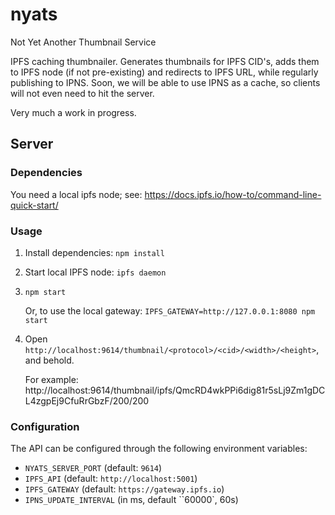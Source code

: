 # nyats
Not Yet Another Thumbnail Service

IPFS caching thumbnailer. Generates thumbnails for IPFS CID's, adds them to IPFS node (if not pre-existing) and redirects to IPFS URL, while regularly publishing to IPNS. Soon, we will be able to use IPNS as a cache, so clients will not even need to hit the server.

Very much a work in progress.

## Server

### Dependencies

You need a local ipfs node; see: https://docs.ipfs.io/how-to/command-line-quick-start/

### Usage
1. Install dependencies: `npm install`
2. Start local IPFS node: `ipfs daemon`
3. `npm start`

    Or, to use the local gateway: `IPFS_GATEWAY=http://127.0.0.1:8080 npm start`
4. Open `http://localhost:9614/thumbnail/<protocol>/<cid>/<width>/<height>`, and behold.

    For example: http://localhost:9614/thumbnail/ipfs/QmcRD4wkPPi6dig81r5sLj9Zm1gDCL4zgpEj9CfuRrGbzF/200/200
### Configuration
The API can be configured through the following environment variables:
- `NYATS_SERVER_PORT` (default: `9614`)
- `IPFS_API` (default: `http://localhost:5001`)
- `IPFS_GATEWAY` (default: `https://gateway.ipfs.io`)
- `IPNS_UPDATE_INTERVAL` (in ms, default ``60000`, 60s)
